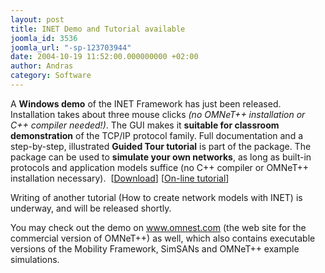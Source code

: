 ```yaml
---
layout: post
title: INET Demo and Tutorial available
joomla_id: 3536
joomla_url: "-sp-123703944"
date: 2004-10-19 11:52:00.000000000 +02:00
author: Andras
category: Software
---
```

<P>A <STRONG>Windows demo</STRONG> of the INET Framework has just been released. Installation takes about three mouse clicks <EM>(no OMNeT++ installation or C++ compiler needed!)</EM>. The GUI makes it <STRONG>suitable for&nbsp;classroom demonstration</STRONG> of the TCP/IP protocol family. Full documentation and a step-by-step, illustrated <STRONG>Guided Tour tutorial</STRONG> is part of the package. The package can be used to <STRONG>simulate your own networks</STRONG>, as long as built-in protocols and application models suffice (no C++ compiler or OMNeT++ installation necessary).&nbsp; [<A href="index.php?option=com_docman&task=doc_details&gid=2130">Download</A>] [<A href="http://community.omnest.com/doc/INET-Tutorial/">On-line tutorial</A>]</P><P>Writing of another tutorial (How to create network models with INET) is underway, and will be released shortly.</P>
<P>You may check out the demo on <A href="http://www.omnest.com">www.omnest.com</A>&nbsp;(the web site for the commercial version of OMNeT++) as well,&nbsp;which also contains executable versions of the Mobility Framework, SimSANs and OMNeT++ example simulations.</P>
